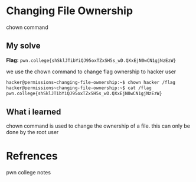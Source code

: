 # Changing File Ownership
chown command

## My solve
**Flag:** `pwn.college{shSklJTibYiQJ95oxTZxSH5s_wD.QXxEjN0wCN1gjNzEzW}`

we use the chown command to change flag ownership to hacker user

```bash
hacker@permissions~changing-file-ownership:~$ chown hacker /flag
hacker@permissions~changing-file-ownership:~$ cat /flag
pwn.college{shSklJTibYiQJ95oxTZxSH5s_wD.QXxEjN0wCN1gjNzEzW}
```

## What i learned
chown command is used to change the ownership of a file. this can only be done by the root user

# Refrences
pwn college notes